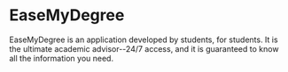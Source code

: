 # EaseMyDegree

EaseMyDegree is an application developed by students, for students. It is the ultimate academic advisor--24/7 access, and it is guaranteed to know all the information you need.
